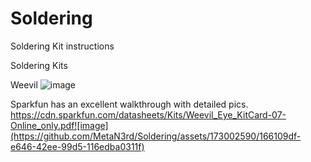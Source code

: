 # Soldering
Soldering Kit instructions

Soldering Kits

Weevil
![image](https://github.com/MetaN3rd/Soldering/assets/173002590/01315386-25d5-47a5-94b4-839f62bd0d6f)

Sparkfun has an excellent walkthrough with detailed pics.
https://cdn.sparkfun.com/datasheets/Kits/Weevil_Eye_KitCard-07-Online_only.pdf![image](https://github.com/MetaN3rd/Soldering/assets/173002590/166109df-e646-42ee-99d5-116edba0311f)
